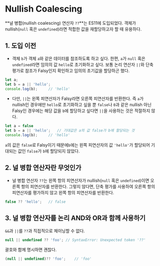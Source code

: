 # Nullish Coalescing

**널 병합(nullish coalescing) 연산자 `??`**는 ES11에 도입되었다. 객체가 nullish(`null` 혹은 `undefined`)라면 적합한 값을 재할당하고자 할 때 유용하다.



## 1. 도입 이전

- 객체 `b`가 객체 `a`와 같은 데이터를 참조하도록 하고 싶다. 한편, `a`가 `null` 혹은 `undefined`라면 임의의 값 `hello`로 초기화하고 싶다. 보통 논리 연산자 `||`와 단축 평가로 참조가 Falsy인지 확인하고 임의의 초기값을 할당하곤 했다.

```js
let a;
let b = a || 'hello';
console.log(b);		// 'hello'
```

- 다만, `||`는 왼쪽 피연산자가 Falsy라면 오른쪽 피연산자를 반환한다. 즉 `a`가 nullish인 경우에만 `hello`로 초기화하고 싶을 뿐 `false`나 `0`과 같은 nullish 아닌 Falsy인 경우에는 해당 값을 `b`에 할당하고 싶다면 `||`을 사용하는 것은 적절하지 않다.

```js
let a = false
let b = a || 'hello';	// 기대값은 a의 값 false가 b에 할당되는 것
console.log(b);		// 'hello'
```

`a`의 값은 `false`로 Falsy이기 때문에`b`에는 왼쪽 피연산자의 값 `'hello'`가 할당되어 기대되는 값인 `false`가 `b`에 할당되지 않았다.



## 2. 널 병합 연산자란 무엇인가

- 널 병합 연산자 `??`는 왼쪽 항의 피연산자가 nullish(`null` 혹은 `undefined`)이면 오른쪽 항의 피연산자를 반환한다. 그렇지 않다면, 단축 평가를 사용하여 오른쪽 항의 피연산자를 평가하지 않고 왼쪽 항의 피연산자를 반환한다.

```js
false ?? 'hello';	// false
```



## 3. 널 병합 연산자를 논리 AND와 OR과 함께 사용하기

`&&`과 `||`를 `??`과 직접적으로 체이닝할 수 없다.

```js
null || undefined ?? 'foo';	// SyntaxError: Unexpected token '??'
```

괄호와 함께 명시하면 괜찮다.

```js
(null || undefined)?? 'foo';	// 'foo'
```

